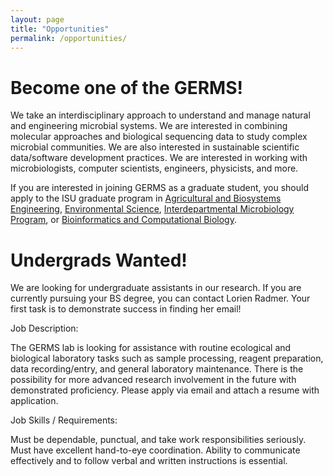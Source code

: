 ```yaml
---
layout: page
title: "Opportunities"
permalink: /opportunities/
---
```


# Become one of the GERMS! #

We take an interdisciplinary approach to understand and manage natural and engineering microbial systems.  We are interested in combining molecular approaches and biological sequencing data to study complex microbial communities.  We are also interested in sustainable scientific data/software development practices.  We are interested in working with microbiologists, computer scientists, engineers, physicists, and more.  

If you are interested in joining GERMS as a graduate student, you should apply to the ISU graduate program in [Agricultural and Biosystems Engineering](http://www.abe.iastate.edu/prospective-students/apply-today/), [Environmental Science](http://www.ensci.iastate.edu/grad/applying.html), [Interdepartmental Microbiology Program](http://www.micro.iastate.edu/), or [Bioinformatics and Computational Biology](http://www.bcb.iastate.edu/Prospect.html#Apply). 

# Undergrads Wanted! #

We are looking for undergraduate assistants in our research.  If you are currently pursuing your BS degree, you can contact Lorien Radmer.  Your first task is to demonstrate success in finding her email!

Job Description:

The GERMS lab is looking for assistance with routine ecological and biological laboratory tasks such as sample processing, reagent preparation, data recording/entry, and general laboratory maintenance. There is the possibility for more advanced research involvement in the future with demonstrated proficiency. Please apply via email and attach a resume with application.

Job Skills / Requirements:

Must be dependable, punctual, and take work responsibilities seriously. Must have excellent hand-to-eye coordination. Ability to communicate effectively and to follow verbal and written instructions is essential.

